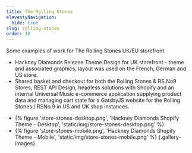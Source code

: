 ```yaml
---
title: The Rolling Stones
eleventyNavigation:
  hide: true
slug: rolling-stones
order: 10
---
```



<div class="text-width">

Some examples of work for The Rolling Stones UK/EU storefront 

* Hackney Diamonds Release Theme Design for UK storefront - theme and associated graphics, layout was used on the French, German and US store.
* Shared basket and checkout for both the Rolling Stones & RS.No9 Stores, REST API Design, headless solutions with Shopify and an internal Universal Music e-commerce application supplying product data and managing cart state for a GatsbyJS website for the Rolling Stones / RSNo.9 in US and UK shop instances.

</div>


* {% figure 'store-stones-desktop.png', 'Hackney Diamonds Shopify Theme - Desktop', 'static/img/store-stones-desktop.png' %}
* {% figure 'store-stones-mobile.png', 'Hackney Diamonds Shopify Theme - Mobile', 'static/img/store-stones-mobile.png' %}
{.gallery-images}

